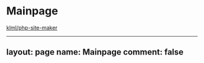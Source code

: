 
# Mainpage

[klml/php-site-maker](https://github.com/klml/php-site-maker)

---
layout: page
name: Mainpage
comment: false
---

